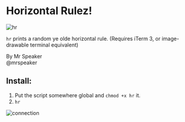 # Horizontal Rulez!

![hr](https://cloud.githubusercontent.com/assets/129330/15721409/dfcdb810-2806-11e6-94d6-01634aa7288f.gif)

`hr` prints a random ye olde horizontal rule. (Requires iTerm 3, or image-drawable terminal equivalent)

By Mr Speaker  
@mrspeaker

## Install:

1. Put the script somewhere global and `chmod +x hr` it.
2. `hr`

![connection](https://cloud.githubusercontent.com/assets/129330/15720772/d5c58954-2803-11e6-833f-8b0271ef3c9d.gif)
